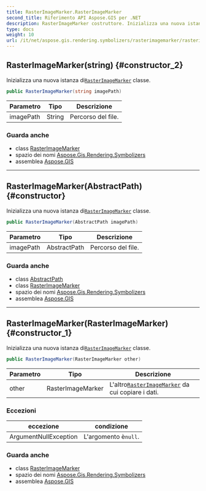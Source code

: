 ```yaml
---
title: RasterImageMarker.RasterImageMarker
second_title: Riferimento API Aspose.GIS per .NET
description: RasterImageMarker costruttore. Inizializza una nuova istanza diRasterImageMarker classe.
type: docs
weight: 10
url: /it/net/aspose.gis.rendering.symbolizers/rasterimagemarker/rasterimagemarker/
---
```

## RasterImageMarker(string) {#constructor_2}

Inizializza una nuova istanza di[`RasterImageMarker`](../) classe.

```csharp
public RasterImageMarker(string imagePath)
```

| Parametro | Tipo | Descrizione |
| --- | --- | --- |
| imagePath | String | Percorso del file. |

### Guarda anche

* class [RasterImageMarker](../)
* spazio dei nomi [Aspose.Gis.Rendering.Symbolizers](../../rasterimagemarker/)
* assemblea [Aspose.GIS](../../../)

---

## RasterImageMarker(AbstractPath) {#constructor}

Inizializza una nuova istanza di[`RasterImageMarker`](../) classe.

```csharp
public RasterImageMarker(AbstractPath imagePath)
```

| Parametro | Tipo | Descrizione |
| --- | --- | --- |
| imagePath | AbstractPath | Percorso del file. |

### Guarda anche

* class [AbstractPath](../../../aspose.gis/abstractpath/)
* class [RasterImageMarker](../)
* spazio dei nomi [Aspose.Gis.Rendering.Symbolizers](../../rasterimagemarker/)
* assemblea [Aspose.GIS](../../../)

---

## RasterImageMarker(RasterImageMarker) {#constructor_1}

Inizializza una nuova istanza di[`RasterImageMarker`](../) classe.

```csharp
public RasterImageMarker(RasterImageMarker other)
```

| Parametro | Tipo | Descrizione |
| --- | --- | --- |
| other | RasterImageMarker | L'altro[`RasterImageMarker`](../) da cui copiare i dati. |

### Eccezioni

| eccezione | condizione |
| --- | --- |
| ArgumentNullException | L'argomento è`null`. |

### Guarda anche

* class [RasterImageMarker](../)
* spazio dei nomi [Aspose.Gis.Rendering.Symbolizers](../../rasterimagemarker/)
* assemblea [Aspose.GIS](../../../)


